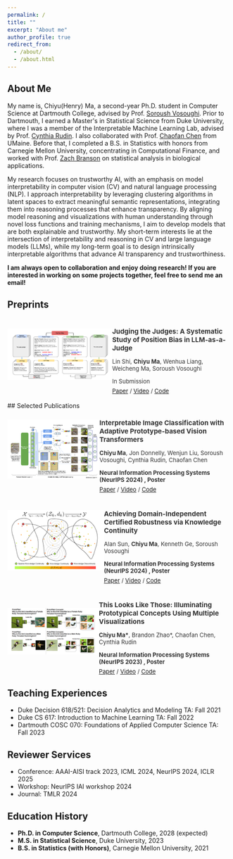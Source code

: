 ```yaml
---
permalink: /
title: ""
excerpt: "About me"
author_profile: true
redirect_from: 
  - /about/
  - /about.html
---
```

## About Me 
My name is, Chiyu(Henry) Ma, a second-year Ph.D. student in Computer Science at Dartmouth College, advised by Prof. [Soroush Vosoughi](https://www.cs.dartmouth.edu/~soroush//). Prior to Dartmouth, I earned a Master's in Statistical Science from Duke University, where I was a member of the Interpretable Machine Learning Lab, advised by Prof. [Cynthia Rudin](https://users.cs.duke.edu/~cynthia/). I also collaborated with Prof. [Chaofan Chen](https://umaine.edu/scis/people/chaofan-chen/) from UMaine. Before that, I completed a B.S. in Statistics with honors from Carnegie Mellon University, concentrating in Computational Finance, and worked with Prof. [Zach Branson](https://sites.google.com/site/zjbranson/) on statistical analysis in biological applications.

My research focuses on trustworthy AI, with an emphasis on model interpretability in computer vision (CV) and natural language processing (NLP). I approach interpretability by leveraging clustering algorithms in latent spaces to extract meaningful semantic representations, integrating them into reasoning processes that enhance transparency. By aligning model reasoning and visualizations with human understanding through novel loss functions and training mechanisms, I aim to develop models that are both explainable and trustworthy. My short-term interests lie at the intersection of interpretability and reasoning in CV and large language models (LLMs), while my long-term goal is to design intrinsically interpretable algorithms that advance AI transparency and trustworthiness.

**I am always open to collaboration and enjoy doing research! If you are interested in working on some projects together, feel free to send me an email!**

## Preprints
<div style="display: flex; align-items: center;">
    <div style="margin-right: 0px;color: #333; margin-bottom: 5px;">
        <img src="images/Judge_Judge_demo.png" alt="description" width="500"/>
    </div>
    <div>
        <h3 style="font-size: 15px;color: #333; margin-bottom: 5px;">Judging the Judges: A Systematic Study of Position Bias in
LLM-as-a-Judge</h3>
        <p style="font-size: 13px;color: #333; margin-bottom: 5px;"> Lin Shi, <b>Chiyu Ma</b>, Wenhua Liang, Weicheng Ma, Soroush Vosoughi</p> 
        <p style="font-size: 13px;color: #333; margin-bottom: 5px;"> In Submission </p>
        <a href="https://arxiv.org/pdf/2406.07791" style="font-size: 13px; margin-bottom: 5px;">Paper</a>
        <span style="font-size: 13px;color: #333; margin-bottom: 5px;"> / </span>
        <a href="" style="font-size: 13px;margin-bottom: 5px;">Video</a> 
        <span style="font-size: 13px;color: #333; margin-bottom: 5px;"> / </span>
        <a href="" style="font-size: 13px;margin-bottom: 5px;">Code</a>
    </div>
</div>
<br>
## Selected Publications
<div style="display: flex; align-items: center;">
    <div style="margin-right: 0px;color: #333; margin-bottom: 5px;">
        <img src="images/protoVIT_demo.png" alt="description" width="450"/>
    </div>
    <div>
        <h3 style="font-size: 15px;color: #333; margin-bottom: 5px;">Interpretable Image Classification with Adaptive Prototype-based Vision Transformers</h3>
        <p style="font-size: 13px;color: #333; margin-bottom: 5px;"><b>Chiyu Ma</b>, Jon Donnelly, Wenjun Liu, Soroush Vosoughi, Cynthia Rudin, Chaofan Chen</p> 
        <p style="font-size: 13px;color: #333; margin-bottom: 5px;"><b> Neural Information Processing Systems (NeurIPS 2024) , Poster</b></p>
        <a href="https://arxiv.org/abs/2410.20722" style="font-size: 13px; margin-bottom: 5px;">Paper</a>
        <span style="font-size: 13px;color: #333; margin-bottom: 5px;"> / </span>
        <a href="https://neurips.cc/virtual/2024/poster/94047" style="font-size: 13px;margin-bottom: 5px;">Video</a> 
        <span style="font-size: 13px;color: #333; margin-bottom: 5px;"> / </span>
        <a href="https://github.com/Henrymachiyu/ProtoViT" style="font-size: 13px;margin-bottom: 5px;">Code</a>
    </div>
</div>
<br>

<div style="display: flex; align-items: center;">
    <div style="margin-right: 0px;color: #333; margin-bottom: 5px;">
        <img src="images/knowledge continuity demo.png" alt="description" width="450"/>
    </div>
    <div>
        <h3 style="font-size: 15px;color: #333; margin-bottom: 5px;">Achieving Domain-Independent Certified Robustness via Knowledge Continuity </h3>
        <p style="font-size: 13px;color: #333; margin-bottom: 5px;"> Alan Sun, <b>Chiyu Ma</b>, Kenneth Ge, Soroush Vosoughi</p> 
        <p style="font-size: 13px;color: #333; margin-bottom: 5px;"><b> Neural Information Processing Systems (NeurIPS 2024) , Poster</b></p>
        <a href="https://arxiv.org/pdf/2411.01644" style="font-size: 13px; margin-bottom: 5px;">Paper</a>
        <span style="font-size: 13px;color: #333; margin-bottom: 5px;"> / </span>
        <a href="https://nips.cc/virtual/2024/poster/93235" style="font-size: 13px;margin-bottom: 5px;">Video</a> 
        <span style="font-size: 13px;color: #333; margin-bottom: 5px;"> / </span>
        <a href="https://github.com/alansun17904/kc" style="font-size: 13px;margin-bottom: 5px;">Code</a>
    </div>
</div>
<br>

<div style="display: flex; align-items: center;">
    <div style="margin-right: 0px;color: #333; margin-bottom: 5px;">
        <img src="images/this_look_like_those_demo.png" alt="description" width="450"/>
    </div>
    <div>
        <h3 style="font-size: 15px;color: #333; margin-bottom: 5px;">This Looks Like Those: Illuminating Prototypical Concepts Using Multiple Visualizations</h3>
        <p style="font-size: 13px;color: #333; margin-bottom: 5px;"><b>Chiyu Ma*</b>, Brandon Zhao*, Chaofan Chen, Cynthia Rudin</p> 
        <p style="font-size: 13px;color: #333; margin-bottom: 5px;"><b> Neural Information Processing Systems (NeurIPS 2023) , Poster</b></p>
        <a href="https://proceedings.neurips.cc/paper_files/paper/2023/file/7b76eea0c3683e440c3d362620f578cd-Paper-Conference.pdf" style="font-size: 13px; margin-bottom: 5px;">Paper</a>
        <span style="font-size: 13px;color: #333; margin-bottom: 5px;"> / </span>
        <a href="https://neurips.cc/virtual/2023/poster/71040" style="font-size: 13px;margin-bottom: 5px;">Video</a> 
        <span style="font-size: 13px;color: #333; margin-bottom: 5px;"> / </span>
        <a href="https://github.com/Henrymachiyu/This-looks-like-those_ProtoConcepts" style="font-size: 13px;margin-bottom: 5px;">Code</a>
    </div>
</div>

## Teaching Experiences
- Duke Decision 618/521: Decision Analytics and Modeling TA: Fall 2021
- Duke CS 617: Introduction to Machine Learning TA: Fall 2022
- Dartmouth COSC 070: Foundations of Applied Computer Science TA: Fall 2023

## Reviewer Services
- Conference: AAAI-AISI track 2023, ICML 2024, NeurIPS 2024, ICLR 2025
- Workshop: NeurIPS IAI workshop 2024
- Journal: TMLR 2024

## Education History
- **Ph.D. in Computer Science**, Dartmouth College, 2028 (expected)
- **M.S. in Statistical Science**, Duke University, 2023
- **B.S. in Statistics (with Honors)**, Carnegie Mellon University, 2021
